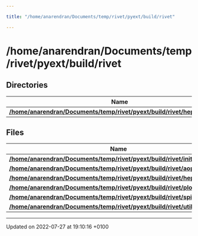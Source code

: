 ```yaml
---

title: "/home/anarendran/Documents/temp/rivet/pyext/build/rivet"

---
```


# /home/anarendran/Documents/temp/rivet/pyext/build/rivet



## Directories

| Name           |
| -------------- |
| **[/home/anarendran/Documents/temp/rivet/pyext/build/rivet/hepdatapatches](http://example.org/files/dir_2f3ca1c26f7b90e69fdbf6ca4e31bf29/#dir-/home/anarendran/documents/temp/rivet/pyext/build/rivet/hepdatapatches)**  |

## Files

| Name           |
| -------------- |
| **[/home/anarendran/Documents/temp/rivet/pyext/build/rivet/__init__.py](http://example.org/files/build_2rivet_2____init_____8py/#file---init--.py)**  |
| **[/home/anarendran/Documents/temp/rivet/pyext/build/rivet/aopaths.py](http://example.org/files/build_2rivet_2aopaths_8py/#file-aopaths.py)**  |
| **[/home/anarendran/Documents/temp/rivet/pyext/build/rivet/hepdatautils.py](http://example.org/files/build_2rivet_2hepdatautils_8py/#file-hepdatautils.py)**  |
| **[/home/anarendran/Documents/temp/rivet/pyext/build/rivet/plotinfo.py](http://example.org/files/build_2rivet_2plotinfo_8py/#file-plotinfo.py)**  |
| **[/home/anarendran/Documents/temp/rivet/pyext/build/rivet/spiresbib.py](http://example.org/files/build_2rivet_2spiresbib_8py/#file-spiresbib.py)**  |
| **[/home/anarendran/Documents/temp/rivet/pyext/build/rivet/util.py](http://example.org/files/build_2rivet_2util_8py/#file-util.py)**  |






-------------------------------

Updated on 2022-07-27 at 19:10:16 +0100
